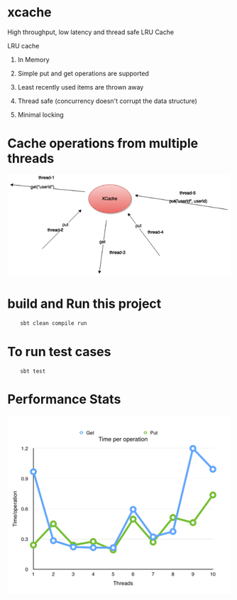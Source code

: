# xcache
High throughput, low latency and thread safe LRU Cache

LRU cache

1) In Memory 

2) Simple put and get operations are supported

3) Least recently used items are thrown away

4) Thread safe (concurrency doesn't corrupt the data structure)

5) Minimal locking

# Cache operations from multiple threads
![XCache](https://raw.githubusercontent.com/pamu/xcache/master/images/xcache.png)

# build and Run this project

```
    sbt clean compile run
```

# To run test cases

```
    sbt test
```

# Performance Stats

![Stats](https://raw.githubusercontent.com/pamu/xcache/performance-stats/images/xcache-stats.png)